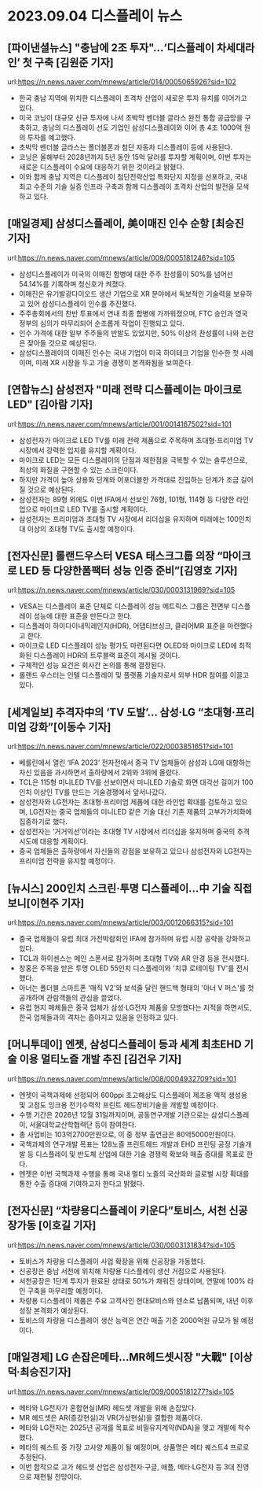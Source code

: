 # 2023.09.04 디스플레이 뉴스

## [파이낸셜뉴스] "충남에 2조 투자"...‘디스플레이 차세대라인’ 첫 구축 [김원준 기자]
url:https://n.news.naver.com/mnews/article/014/0005065926?sid=102
- 한국 충남 지역에 위치한 디스플레이 초격차 산업이 새로운 투자 유치를 이어가고 있다.
- 미국 코닝이 대규모 신규 투자에 나서 초박막 벤더블 글라스 완전 통합 공급망을 구축하고, 충남의 디스플레이 선도 기업인 삼성디스플레이와 이어 총 4조 1000억 원의 투자를 예고했다.
- 초박막 벤더블 글라스는 폴더블폰과 첨단 자동차 디스플레이 등에 사용된다.
- 코닝은 올해부터 2028년까지 5년 동안 15억 달러를 투자할 계획이며, 이번 투자는 새로운 디스플레이 수요에 대응하기 위한 것이라고 밝혔다.
- 이와 함께 충남 지역은 디스플레이 첨단전략산업 특화단지 지정을 선포하고, 국내 최고 수준의 기술 실증 인프라 구축과 함께 디스플레이 초격차 산업의 발전을 모색하고 있다.

## [매일경제] 삼성디스플레이, 美이매진 인수 순항 [최승진 기자]
url:https://n.news.naver.com/mnews/article/009/0005181246?sid=105
- 삼성디스플레이가 미국의 이매진 합병에 대한 주주 찬성률이 50%를 넘어선 54.14%를 기록하며 청신호가 켜졌다.
- 이매진은 유기발광다이오드 생산 기업으로 XR 분야에서 독보적인 기술력을 보유하고 있어 삼성디스플레이 인수를 추진했다.
- 주주총회에서의 찬반 투표에서 연내 최종 합병에 가까워졌으며, FTC 승인과 영국 정부의 심의가 마무리되어 순조롭게 작업이 진행되고 있다.
- 인수 가격에 대한 일부 주주들의 반발도 있었지만, 50% 이상의 찬성률이 나와 논란은 잦아들 것으로 예상된다.
- 삼성디스플레이의 이매진 인수는 국내 기업이 미국 하이테크 기업을 인수한 첫 사례이며, 미래 XR 시장을 두고 기술 경쟁이 본격화됨을 보여준다.

## [연합뉴스] 삼성전자 "미래 전략 디스플레이는 마이크로LED" [김아람 기자]
url:https://n.news.naver.com/mnews/article/001/0014167502?sid=101
- 삼성전자가 마이크로 LED TV를 미래 전략 제품으로 주목하며 초대형·프리미엄 TV 시장에서 강력한 입지를 유지할 계획이다.
- 마이크로 LED는 모든 디스플레이의 단점과 제한점을 극복할 수 있는 솔루션으로, 최상의 화질을 구현할 수 있는 스크린이다.
- 하지만 가격이 높아 상용화 단계와 어포더블한 가격대로 진입하는 단계가 조금 길어질 것으로 예상된다.
- 삼성전자는 89형 외에도 이번 IFA에서 선보인 76형, 101형, 114형 등 다양한 라인업으로 마이크로 LED TV를 출시할 계획이다.
- 삼성전자는 프리미엄과 초대형 TV 시장에서 리더십을 유지하며 미래에는 100인치대 이상의 초대형 TV도 출시할 예정이다.

## [전자신문] 롤랜드우스터 VESA 태스크그룹 의장 “마이크로 LED 등 다양한폼팩터 성능 인증 준비”[김영호 기자]
url:https://n.news.naver.com/mnews/article/030/0003131969?sid=105
- VESA는 디스플레이 표준 단체로 디스플레이 성능 메트릭스 그룹은 전면부 디스플레이 성능에 대한 표준을 만든다고 한다.
- 디스플레이 하이다이내믹레인지(HDR), 어댑티브싱크, 클리어MR 표준을 마련했다고 한다.
- 마이크로 LED 디스플레이 성능 평가도 마련된다면 OLED와 마이크로 LED에 최적화된 디스플레이 HDR의 트루블랙 표준이 제시될 것이다.
- 구체적인 성능 요건은 회사간 논의를 통해 결정된다.
- 롤랜드 우스터는 인텔 디스플레이 및 플랫폼 기술자로서 외부 HDR 참여를 이끌고 있다.

## [세계일보] 추격자中의 ‘TV 도발’… 삼성·LG “초대형·프리미엄 강화”[이동수 기자]
url:https://n.news.naver.com/mnews/article/022/0003851651?sid=101
- 베를린에서 열린 ‘IFA 2023’ 전자전에서 중국 TV 업체들이 삼성과 LG에 대항하는 자신 있음을 과시하면서 출하량에서 2위와 3위에 올랐다.
- TCL은 115형 미니LED TV를 선보이면서 미니LED 기술로 화면 대각선 길이가 100인치 이상인 TV를 만드는 기술경쟁에서 앞서나갔다.
- 삼성전자와 LG전자는 초대형·프리미엄 제품에 대한 라인업 확대를 검토하고 있으며, LG전자는 중국 업체들의 미니LED 같은 기술 대신 기존 제품의 고부가가치화에 집중하기로 했다.
- 삼성전자는 ‘거거익선’이라는 초대형 TV 시장에서 리더십을 유지하며 중국의 추격 시도에 대응할 계획이다.
- 중국 업체들은 출하량에서 자신들의 강점을 보유하고 있으나 삼성전자와 LG전자는 프리미엄 전략을 유지할 예정이다.

## [뉴시스] 200인치 스크린·투명 디스플레이…中 기술 직접 보니[이현주 기자]
url:https://n.news.naver.com/mnews/article/003/0012066315?sid=101
- 중국 업체들이 유럽 최대 가전박람회인 IFA에 참가하며 유럽 시장 공략을 강화하고 있다.
- TCL과 하이센스는 메인 스폰서로 참가하며 초대형 TV와 AR 안경 등을 전시했다.
- 창홍은 주목을 받은 투명 OLED 55인치 디스플레이와 '치큐 로테이팅 TV'를 전시했다.
- 아너는 폴더블 스마트폰 '매직 V2'와 보석줄 달린 핸드백 형태의 '아너 V 퍼스'를 첫 공개하며 관람객들의 관심을 끌었다.
- 유럽 현지 매체들은 중국 업체가 삼성·LG전자 제품을 모방했다는 지적을 하면서도, 한국 업체들과의 격차는 좁아지고 있음을 인정하고 있다.

## [머니투데이] 엔젯, 삼성디스플레이 등과 세계 최초EHD 기술 이용 멀티노즐 개발 추진 [김건우 기자]
url:https://n.news.naver.com/mnews/article/008/0004932709?sid=101
- 엔젯이 국책과제에 선정되어 600ppi 초고해상도 디스플레이 제조용 액적 생성용 및 고점도 잉크용 전기수력학 프린트 헤드장비기술을 개발할 예정이다.
- 수행 기간은 2026년 12월 31일까지이며, 공동연구개발 기관으로는 삼성디스플레이, 서울대학교산학협력단 등이 참여한다.
- 총 사업비는 103억2700만원으로, 이 중 정부 출연금은 80억5000만원이다.
- 국책과제의 연구개발 목표는 128노즐 프린트헤드 개발과 EHD 프린팅 공정 기술개발 등 디스플레이 및 반도체 산업에 대한 기술 경쟁력 확보와 매출 증대를 목표로 한다.
- 엔젯은 이번 국책과제 수행을 통해 국내 멀티 노즐의 국산화와 글로벌 시장 확대를 통한 수출 증대에 기여하고자 한다고 밝혔다.

## [전자신문] “차량용디스플레이 키운다”토비스, 서천 신공장가동 [이호길 기자]
url:https://n.news.naver.com/mnews/article/030/0003131834?sid=105
- 토비스가 차량용 디스플레이 사업 확장을 위해 신공장을 가동했다.
- 신공장은 충남 서천에 위치해 차량용 디스플레이 생산 거점으로 사용된다.
- 서천공장은 1단계 투자가 완료된 상태로 50%가 채워진 상태이며, 연말에 100% 라인 구축을 마무리할 예정이다.
- 차량용 디스플레이 제품은 주요 고객사인 현대모비스와 덴소로 납품되며, 내년 이후 성장 본격화가 예상된다.
- 토비스의 차량용 디스플레이 생산 능력은 연간 매출 기준 2000억원 규모가 될 예정이다.

## [매일경제] LG 손잡은메타…MR헤드셋시장 "大戰" [이상덕∙최승진기자]
url:https://n.news.naver.com/mnews/article/009/0005181277?sid=105
- 메타와 LG전자가 혼합현실(MR) 헤드셋 개발을 위해 손잡았다.
- MR 헤드셋은 AR(증강현실)과 VR(가상현실)을 결합한 제품이다.
- 메타와 LG전자는 2025년 공개를 목표로 비밀유지계약(NDA)을 맺고 개발에 착수했다.
- 메타의 퀘스트 중 가장 고사양 제품이 될 예정이며, 상품명은 메타 퀘스트4 프로로 추정된다.
- 이번 합작으로 고가 헤드셋 산업은 삼성전자·구글, 애플, 메타·LG전자 등 3대 진영으로 재편될 전망이다.